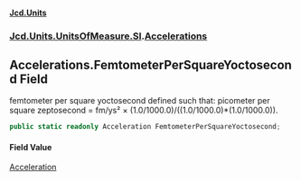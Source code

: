 #### [Jcd.Units](index.md 'index')
### [Jcd.Units.UnitsOfMeasure.SI](Jcd.Units.UnitsOfMeasure.SI.md 'Jcd.Units.UnitsOfMeasure.SI').[Accelerations](Accelerations.md 'Jcd.Units.UnitsOfMeasure.SI.Accelerations')

## Accelerations.FemtometerPerSquareYoctosecond Field

femtometer per square yoctosecond defined such that: picometer per square zeptosecond = fm/ys² × (1.0/1000.0)/((1.0/1000.0)*(1.0/1000.0)).

```csharp
public static readonly Acceleration FemtometerPerSquareYoctosecond;
```

#### Field Value
[Acceleration](Acceleration.md 'Jcd.Units.UnitTypes.Acceleration')
